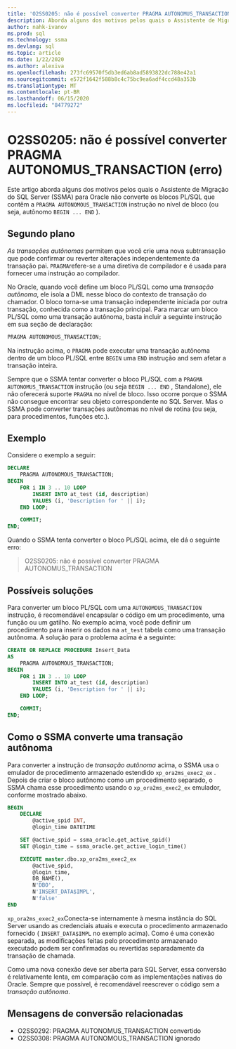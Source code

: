```yaml
---
title: 'O2SS0205: não é possível converter PRAGMA AUTONOMUS_TRANSACTION (erro)'
description: Aborda alguns dos motivos pelos quais o Assistente de Migração do SQL Server (SSMA) para Oracle não converte os blocos PL/SQL que contêm a instrução PRAGMA AUTONOMOUS_TRANSACTION no nível de bloco (ou seja, início autônomo... FIM).
author: nahk-ivanov
ms.prod: sql
ms.technology: ssma
ms.devlang: sql
ms.topic: article
ms.date: 1/22/2020
ms.author: alexiva
ms.openlocfilehash: 273fc69570f5db3ed6ab8ad5893822dc788e42a1
ms.sourcegitcommit: e572f1642f588b8c4c75bc9ea6adf4ccd48a353b
ms.translationtype: MT
ms.contentlocale: pt-BR
ms.lasthandoff: 06/15/2020
ms.locfileid: "84779272"
---
```

# <a name="o2ss0205-unable-to-convert-pragma-autonomus_transaction-error"></a>O2SS0205: não é possível converter PRAGMA AUTONOMUS_TRANSACTION (erro)

Este artigo aborda alguns dos motivos pelos quais o Assistente de Migração do SQL Server (SSMA) para Oracle não converte os blocos PL/SQL que contêm a `PRAGMA AUTONOMOUS_TRANSACTION` instrução no nível de bloco (ou seja, autônomo `BEGIN ... END` ).

## <a name="background"></a>Segundo plano

*As transações autônomas* permitem que você crie uma nova subtransação que pode confirmar ou reverter alterações independentemente da transação pai. `PRAGMA`refere-se a uma diretiva de compilador e é usada para fornecer uma instrução ao compilador.

No Oracle, quando você define um bloco PL/SQL como uma *transação autônoma*, ele isola a DML nesse bloco do contexto de transação do chamador. O bloco torna-se uma transação independente iniciada por outra transação, conhecida como a transação principal. Para marcar um bloco PL/SQL como uma transação autônoma, basta incluir a seguinte instrução em sua seção de declaração:

```sql
PRAGMA AUTONOMOUS_TRANSACTION;
```

Na instrução acima, o `PRAGMA` pode executar uma transação autônoma dentro de um bloco PL/SQL entre `BEGIN` uma `END` instrução and sem afetar a transação inteira.

Sempre que o SSMA tentar converter o bloco PL/SQL com a `PRAGMA AUTONOMUS_TRANSACTION` instrução (ou seja `BEGIN ... END` , Standalone), ele não oferecerá suporte `PRAGMA` no nível de bloco. Isso ocorre porque o SSMA não consegue encontrar seu objeto correspondente no SQL Server. Mas o SSMA pode converter transações autônomas no nível de rotina (ou seja, para procedimentos, funções etc.).

## <a name="example"></a>Exemplo

Considere o exemplo a seguir:

```sql
DECLARE
    PRAGMA AUTONOMOUS_TRANSACTION;
BEGIN
    FOR i IN 3 .. 10 LOOP
        INSERT INTO at_test (id, description)
        VALUES (i, 'Description for ' || i);
    END LOOP;

    COMMIT;
END;
```

Quando o SSMA tenta converter o bloco PL/SQL acima, ele dá o seguinte erro:

> O2SS0205: não é possível converter PRAGMA AUTONOMUS_TRANSACTION

## <a name="possible-remedies"></a>Possíveis soluções

Para converter um bloco PL/SQL com uma `AUTONOMOUS_TRANSACTION` instrução, é recomendável encapsular o código em um procedimento, uma função ou um gatilho. No exemplo acima, você pode definir um procedimento para inserir os dados na `at_test` tabela como uma transação autônoma. A solução para o problema acima é a seguinte:

```sql
CREATE OR REPLACE PROCEDURE Insert_Data
AS
    PRAGMA AUTONOMOUS_TRANSACTION;
BEGIN
    FOR i IN 3 .. 10 LOOP
        INSERT INTO at_test (id, description)
        VALUES (i, 'Description for ' || i);
    END LOOP;

    COMMIT;
END;
```

## <a name="how-ssma-converts-an-autonomous-transaction"></a>Como o SSMA converte uma transação autônoma

Para converter a instrução de *transação autônoma* acima, o SSMA usa o emulador de procedimento armazenado estendido `xp_ora2ms_exec2_ex` . Depois de criar o bloco autônomo como um procedimento separado, o SSMA chama esse procedimento usando o `xp_ora2ms_exec2_ex` emulador, conforme mostrado abaixo.

```sql
BEGIN
    DECLARE
        @active_spid INT,
        @login_time DATETIME

    SET @active_spid = ssma_oracle.get_active_spid()
    SET @login_time = ssma_oracle.get_active_login_time()

    EXECUTE master.dbo.xp_ora2ms_exec2_ex
        @active_spid,
        @login_time,
        DB_NAME(),
        N'DBO',
        N'INSERT_DATA$IMPL',
        N'false'
END
```

`xp_ora2ms_exec2_ex`Conecta-se internamente à mesma instância do SQL Server usando as credenciais atuais e executa o procedimento armazenado fornecido ( `INSERT_DATA$IMPL` no exemplo acima). Como é uma conexão separada, as modificações feitas pelo procedimento armazenado executado podem ser confirmadas ou revertidas separadamente da transação de chamada.

Como uma nova conexão deve ser aberta para SQL Server, essa conversão é relativamente lenta, em comparação com as implementações nativas do Oracle. Sempre que possível, é recomendável reescrever o código sem a *transação autônoma*.

## <a name="related-conversion-messages"></a>Mensagens de conversão relacionadas

* O2SS0292: PRAGMA AUTONOMUS_TRANSACTION convertido
* O2SS0308: PRAGMA AUTONOMOUS_TRANSACTION ignorado
